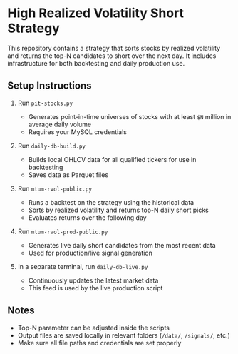 # High Realized Volatility Short Strategy

This repository contains a strategy that sorts stocks by realized volatility and returns the top-N candidates to short over the next day. It includes infrastructure for both backtesting and daily production use.

## Setup Instructions

1. Run `pit-stocks.py`  
   - Generates point-in-time universes of stocks with at least `$N` million in average daily volume  
   - Requires your MySQL credentials

2. Run `daily-db-build.py`  
   - Builds local OHLCV data for all qualified tickers for use in backtesting  
   - Saves data as Parquet files

3. Run `mtum-rvol-public.py`  
   - Runs a backtest on the strategy using the historical data  
   - Sorts by realized volatility and returns top-N daily short picks  
   - Evaluates returns over the following day

4. Run `mtum-rvol-prod-public.py`  
   - Generates live daily short candidates from the most recent data  
   - Used for production/live signal generation

5. In a separate terminal, run `daily-db-live.py`  
   - Continuously updates the latest market data  
   - This feed is used by the live production script

## Notes

- Top-N parameter can be adjusted inside the scripts
- Output files are saved locally in relevant folders (`/data/`, `/signals/`, etc.)
- Make sure all file paths and credentials are set properly

